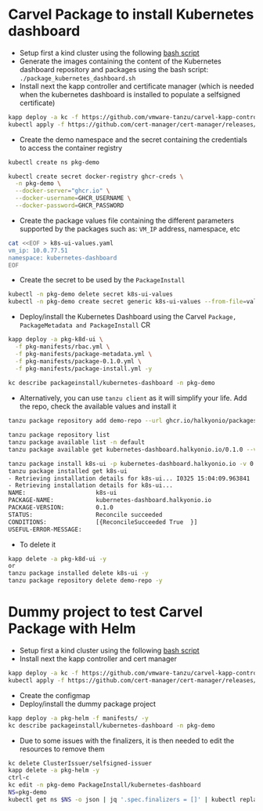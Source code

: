 # Carvel Package to install Kubernetes dashboard

- Setup first a kind cluster using the following [bash script](https://github.com/snowdrop/k8s-infra/blob/main/kind/kind-reg-ingress.sh)
- Generate the images containing the content of the Kubernetes dashboard repository and packages using the bash script: `./package_kubernetes_dashboard.sh`
- Install next the kapp controller and certificate manager (which is needed when the kubernetes dashboard is installed to populate a selfsigned certificate)
```bash
kapp deploy -a kc -f https://github.com/vmware-tanzu/carvel-kapp-controller/releases/latest/download/release.yml -y
kubectl apply -f https://github.com/cert-manager/cert-manager/releases/download/v1.7.2/cert-manager.yaml
```
- Create the demo namespace and the secret containing the credentials to access the container registry
```bash
kubectl create ns pkg-demo

kubectl create secret docker-registry ghcr-creds \
  -n pkg-demo \
  --docker-server="ghcr.io" \
  --docker-username=GHCR_USERNAME \
  --docker-password=GHCR_PASSWORD
```
- Create the package values file containing the different parameters supported by the packages such as: `VM_IP` address, namespace, etc
```bash
cat <<EOF > k8s-ui-values.yaml 
vm_ip: 10.0.77.51
namespace: kubernetes-dashboard
EOF
```
- Create the secret to be used by the `PackageInstall`
```bash
kubectl -n pkg-demo delete secret k8s-ui-values
kubectl -n pkg-demo create secret generic k8s-ui-values --from-file=values.yaml=k8s-ui-values.yaml
```
- Deploy/install the Kubernetes Dashboard using the Carvel `Package, PackageMetadata and PackageInstall` CR
```bash
kapp deploy -a pkg-k8d-ui \
  -f pkg-manifests/rbac.yml \
  -f pkg-manifests/package-metadata.yml \
  -f pkg-manifests/package-0.1.0.yml \
  -f pkg-manifests/package-install.yml -y
  
kc describe packageinstall/kubernetes-dashboard -n pkg-demo
```

- Alternatively, you can use `tanzu client` as it will simplify your life. Add the repo, check the available values and install it
```bash
tanzu package repository add demo-repo --url ghcr.io/halkyonio/packages/demo-repo:0.1.0

tanzu package repository list
tanzu package available list -n default
tanzu package available get kubernetes-dashboard.halkyonio.io/0.1.0 --values-schema

tanzu package install k8s-ui -p kubernetes-dashboard.halkyonio.io -v 0.1.0 --values-file k8s-ui-values.yaml -n default
tanzu package installed get k8s-ui
- Retrieving installation details for k8s-ui... I0325 15:04:09.963841   13445 request.go:665] Waited for 1.035994952s due to client-side throttling, not priority and fairness, request: GET:https://10.0.77.51:6443/apis/sources.knative.dev/v1alpha1?timeout=32s
- Retrieving installation details for k8s-ui...
NAME:                    k8s-ui
PACKAGE-NAME:            kubernetes-dashboard.halkyonio.io
PACKAGE-VERSION:         0.1.0
STATUS:                  Reconcile succeeded
CONDITIONS:              [{ReconcileSucceeded True  }]
USEFUL-ERROR-MESSAGE:
```
- To delete it
```bash
kapp delete -a pkg-k8d-ui -y
or 
tanzu package installed delete k8s-ui -y
tanzu package repository delete demo-repo -y
```

# Dummy project to test Carvel Package with Helm

- Setup first a kind cluster using the following [bash script](https://github.com/snowdrop/k8s-infra/blob/main/kind/kind-reg-ingress.sh)
- Install next the kapp controller and cert manager
```bash
kapp deploy -a kc -f https://github.com/vmware-tanzu/carvel-kapp-controller/releases/latest/download/release.yml -y
kubectl apply -f https://github.com/cert-manager/cert-manager/releases/download/v1.7.2/cert-manager.yaml
```
- Create the configmap
- Deploy/install the dummy package project
```bash
kapp deploy -a pkg-helm -f manifests/ -y
kc describe packageinstall/kubernetes-dashboard -n pkg-demo
```
- Due to some issues with the finalizers, it is then needed to edit the resources to remove them
```bash
kc delete ClusterIssuer/selfsigned-issuer
kapp delete -a pkg-helm -y
ctrl-c
kc edit -n pkg-demo PackageInstall/kubernetes-dashboard
NS=pkg-demo
kubectl get ns $NS -o json | jq '.spec.finalizers = []' | kubectl replace --raw "/api/v1/namespaces/$NS/finalize" -f -
```

